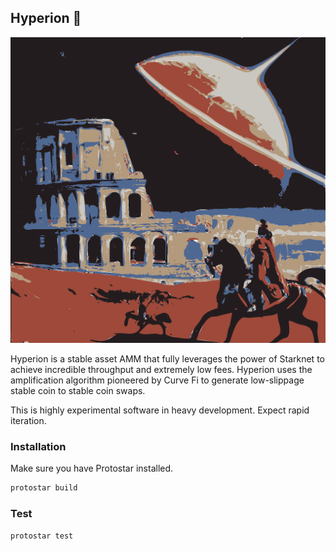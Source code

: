  ##       
 ##       Hyperion 🌌
 
![Hyperion](asset/hyperion1.svg)
 
Hyperion is a stable asset AMM that fully leverages the power of Starknet to achieve incredible throughput and extremely low fees.  Hyperion uses the amplification algorithm pioneered by Curve Fi to generate low-slippage stable coin to stable coin swaps.

This is highly experimental software in heavy development.  Expect rapid iteration. 
 
### Installation

Make sure you have Protostar installed.

```sh
protostar build 
```

### Test

```sh
protostar test 
```
